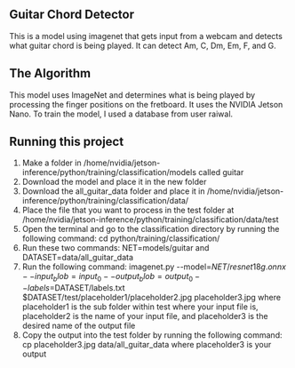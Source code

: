 ## Guitar Chord Detector

 This is a model using imagenet that gets input from a webcam and detects what guitar chord is being played. It can detect Am, C, Dm, Em, F, and G.


## The Algorithm

This model uses ImageNet and determines what is being played by processing the finger positions on the fretboard. It uses the NVIDIA Jetson Nano. To train the model, I used a database from user raiwal.

## Running this project

1. Make a folder in /home/nvidia/jetson-inference/python/training/classification/models called guitar
2. Download the model and place it in the new folder
3. Download the all_guitar_data folder and place it in /home/nvidia/jetson-inference/python/training/classification/data/
4. Place the file that you want to process in the test folder at /home/nvidia/jetson-inference/python/training/classification/data/test
6. Open the terminal and go to the classification directory by running the following command: cd python/training/classification/
7. Run these two commands: NET=models/guitar and DATASET=data/all_guitar_data
8. Run the following command: imagenet.py --model=$NET/resnet18g.onnx --input_blob=input_0 --output_blob=output_0 --labels=$DATASET/labels.txt $DATASET/test/placeholder1/placeholder2.jpg placeholder3.jpg where placeholder1 is the sub folder within test where your input file is, placeholder2 is the name of your input file, and placeholder3 is the desired name of the output file
9. Copy the output into the test folder by running the following command: cp placeholder3.jpg data/all_guitar_data where placeholder3 is your output
